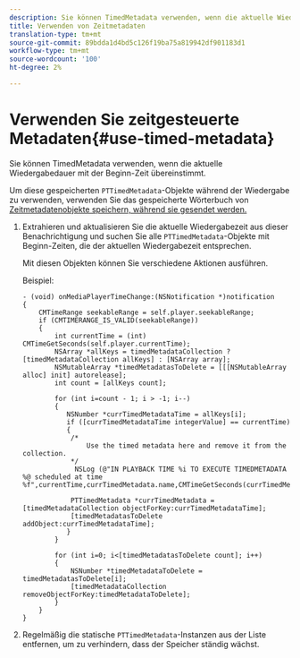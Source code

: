```yaml
---
description: Sie können TimedMetadata verwenden, wenn die aktuelle Wiedergabedauer mit der Beginn-Zeit übereinstimmt.
title: Verwenden von Zeitmetadaten
translation-type: tm+mt
source-git-commit: 89bdda1d4bd5c126f19ba75a819942df901183d1
workflow-type: tm+mt
source-wordcount: '100'
ht-degree: 2%

---
```



# Verwenden Sie zeitgesteuerte Metadaten{#use-timed-metadata}

Sie können TimedMetadata verwenden, wenn die aktuelle Wiedergabedauer mit der Beginn-Zeit übereinstimmt.

Um diese gespeicherten `PTTimedMetadata`-Objekte während der Wiedergabe zu verwenden, verwenden Sie das gespeicherte Wörterbuch von [Zeitmetadatenobjekte speichern, während sie gesendet werden.](../../../tvsdk-1.4-for-ios/ad-insertion/c-psdk-ios-1.4-custom-tags-configure/t-psdk-ios-1.4-timed-metadata-store.md)

1. Extrahieren und aktualisieren Sie die aktuelle Wiedergabezeit aus dieser Benachrichtigung und suchen Sie alle `PTTimedMetadata`-Objekte mit Beginn-Zeiten, die der aktuellen Wiedergabezeit entsprechen.

   Mit diesen Objekten können Sie verschiedene Aktionen ausführen.

   Beispiel:

   ```
   - (void) onMediaPlayerTimeChange:(NSNotification *)notification 
   { 
       CMTimeRange seekableRange = self.player.seekableRange; 
       if (CMTIMERANGE_IS_VALID(seekableRange)) 
       { 
           int currentTime = (int) CMTimeGetSeconds(self.player.currentTime); 
           NSArray *allKeys = timedMetadataCollection ? [timedMetadataCollection allKeys] : [NSArray array]; 
           NSMutableArray *timedMetadatasToDelete = [[[NSMutableArray alloc] init] autorelease]; 
           int count = [allKeys count]; 
   
           for (int i=count - 1; i > -1; i--) 
           { 
              NSNumber *currTimedMetadataTime = allKeys[i]; 
              if ([currTimedMetadataTime integerValue] == currentTime) 
              { 
               /* 
                   Use the timed metadata here and remove it from the collection. 
               */ 
                NSLog (@"IN PLAYBACK TIME %i TO EXECUTE TIMEDMETADATA %@ scheduled at time %f",currentTime,currTimedMetadata.name,CMTimeGetSeconds(currTimedMetadata.time)); 
   
               PTTimedMetadata *currTimedMetadata = [timedMetadataCollection objectForKey:currTimedMetadataTime]; 
               [timedMetadatasToDelete addObject:currTimedMetadataTime]; 
              } 
           } 
   
           for (int i=0; i<[timedMetadatasToDelete count]; i++) 
           { 
               NSNumber *timedMetadataToDelete = timedMetadatasToDelete[i]; 
               [timedMetadataCollection removeObjectForKey:timedMetadataToDelete]; 
           } 
       } 
   }
   ```

1. Regelmäßig die statische `PTTimedMetadata`-Instanzen aus der Liste entfernen, um zu verhindern, dass der Speicher ständig wächst.
